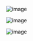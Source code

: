 ![image](https://github.com/CastroShane/python-portfolio-website/assets/98923162/fd0689a5-c447-4013-8d06-8118ed37eb61)

![image](https://github.com/CastroShane/python-portfolio-website/assets/98923162/4cbbb039-2f19-47a8-ae63-82b52e6720d8)

![image](https://github.com/CastroShane/python-portfolio-website/assets/98923162/33633028-1121-4726-9f0e-5495643a731b)
